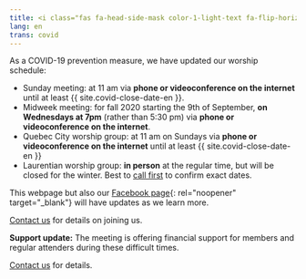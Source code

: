 ```yaml
---
title: <i class="fas fa-head-side-mask color-1-light-text fa-flip-horizontal"></i> COVID-19 Updates
lang: en
trans: covid
---
```

As a COVID-19 prevention measure, we have updated our worship schedule:
* Sunday meeting: at 11 am via **phone or videoconference on the internet** until at least {{ site.covid-close-date-en }}.
* Midweek meeting: for fall 2020 starting the 9th of September, **on Wednesdays at 7pm** (rather than 5:30 pm) via **phone or videoconference on the internet**.
* Quebec City worship group: at 11 am on Sundays via **phone or videoconference on the internet** until at least {{ site.covid-close-date-en }}
* Laurentian worship group: **in person** at the regular time, but will be closed for the winter. Best to [call first](/laurentians#contact) to confirm exact dates.

This webpage but also our [Facebook page](https://www.facebook.com/MontrealQuakers/){: rel="noopener" target="_blank"} will have updates as we learn more. 
 
[Contact us](/contact.html) for details on joining us.

**Support update:** The meeting is offering financial support for members and regular attenders during these difficult times. 

[Contact us](/contact.html) for details.
